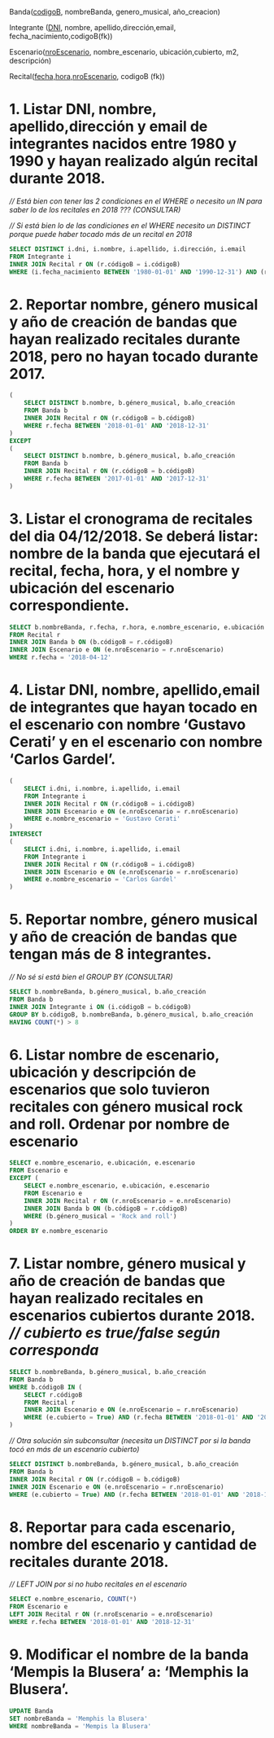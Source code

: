 Banda(<ins>codigoB</ins>, nombreBanda, genero_musical, año_creacion)

Integrante (<ins>DNI</ins>, nombre, apellido,dirección,email, fecha_nacimiento,codigoB(fk))

Escenario(<ins>nroEscenario</ins>, nombre_escenario, ubicación,cubierto, m2, descripción)

Recital(<ins>fecha,hora,nroEscenario</ins>, codigoB (fk))

# 1. Listar DNI, nombre, apellido,dirección y email de integrantes nacidos entre 1980 y 1990 y hayan realizado algún recital durante 2018.

*// Está bien con tener las 2 condiciones en el WHERE o necesito un IN para saber lo de los recitales en 2018 ??? (CONSULTAR)*

*// Si está bien lo de las condiciones en el WHERE necesito un DISTINCT porque puede haber tocado más de un recital en 2018*

```sql
SELECT DISTINCT i.dni, i.nombre, i.apellido, i.dirección, i.email
FROM Integrante i
INNER JOIN Recital r ON (r.códigoB = i.códigoB)
WHERE (i.fecha_nacimiento BETWEEN '1980-01-01' AND '1990-12-31') AND (r.fecha BETWEEN '2018-01-01' AND '2018-12-31')
```

# 2. Reportar nombre, género musical y año de creación de bandas que hayan realizado recitales durante 2018, pero no hayan tocado durante 2017.

```sql
(
    SELECT DISTINCT b.nombre, b.género_musical, b.año_creación
    FROM Banda b
    INNER JOIN Recital r ON (r.códigoB = b.códigoB)
    WHERE r.fecha BETWEEN '2018-01-01' AND '2018-12-31'
)
EXCEPT
(
    SELECT DISTINCT b.nombre, b.género_musical, b.año_creación
    FROM Banda b
    INNER JOIN Recital r ON (r.códigoB = b.códigoB)
    WHERE r.fecha BETWEEN '2017-01-01' AND '2017-12-31'
)
```

# 3. Listar el cronograma de recitales del dia 04/12/2018. Se deberá listar: nombre de la banda que ejecutará el recital, fecha, hora, y el nombre y ubicación del escenario correspondiente.

```sql
SELECT b.nombreBanda, r.fecha, r.hora, e.nombre_escenario, e.ubicación
FROM Recital r
INNER JOIN Banda b ON (b.códigoB = r.códigoB)
INNER JOIN Escenario e ON (e.nroEscenario = r.nroEscenario)
WHERE r.fecha = '2018-04-12'
```

# 4. Listar DNI, nombre, apellido,email de integrantes que hayan tocado en el escenario con nombre ‘Gustavo Cerati’ y en el escenario con nombre ‘Carlos Gardel’.

```sql
(
    SELECT i.dni, i.nombre, i.apellido, i.email
    FROM Integrante i
    INNER JOIN Recital r ON (r.códigoB = i.códigoB)
    INNER JOIN Escenario e ON (e.nroEscenario = r.nroEscenario)
    WHERE e.nombre_escenario = 'Gustavo Cerati'
)
INTERSECT
(
    SELECT i.dni, i.nombre, i.apellido, i.email
    FROM Integrante i
    INNER JOIN Recital r ON (r.códigoB = i.códigoB)
    INNER JOIN Escenario e ON (e.nroEscenario = r.nroEscenario)
    WHERE e.nombre_escenario = 'Carlos Gardel'
)
```

# 5. Reportar nombre, género musical y año de creación de bandas que tengan más de 8 integrantes.

*// No sé si está bien el GROUP BY (CONSULTAR)*

```sql
SELECT b.nombreBanda, b.género_musical, b.año_creación
FROM Banda b
INNER JOIN Integrante i ON (i.códigoB = b.códigoB)
GROUP BY b.códigoB, b.nombreBanda, b.género_musical, b.año_creación
HAVING COUNT(*) > 8
```

# 6. Listar nombre de escenario, ubicación y descripción de escenarios que solo tuvieron recitales con género musical rock and roll. Ordenar por nombre de escenario

```sql
SELECT e.nombre_escenario, e.ubicación, e.escenario
FROM Escenario e
EXCEPT (
    SELECT e.nombre_escenario, e.ubicación, e.escenario
    FROM Escenario e
    INNER JOIN Recital r ON (r.nroEscenario = e.nroEscenario)
    INNER JOIN Banda b ON (b.códigoB = r.códigoB)
    WHERE (b.género_musical = 'Rock and roll')
)
ORDER BY e.nombre_escenario
```

# 7. Listar nombre, género musical y año de creación de bandas que hayan realizado recitales en escenarios cubiertos durante 2018. *// cubierto es true/false según corresponda*

```sql
SELECT b.nombreBanda, b.género_musical, b.año_creación
FROM Banda b
WHERE b.códigoB IN (
    SELECT r.códigoB
    FROM Recital r
    INNER JOIN Escenario e ON (e.nroEscenario = r.nroEscenario)
    WHERE (e.cubierto = True) AND (r.fecha BETWEEN '2018-01-01' AND '2018-12-31')
)
```

*// Otra solución sin subconsultar (necesita un DISTINCT por si la banda tocó en más de un escenario cubierto)*

```sql
SELECT DISTINCT b.nombreBanda, b.género_musical, b.año_creación
FROM Banda b
INNER JOIN Recital r ON (r.códigoB = b.códigoB)
INNER JOIN Escenario e ON (e.nroEscenario = r.nroEscenario)
WHERE (e.cubierto = True) AND (r.fecha BETWEEN '2018-01-01' AND '2018-12-31')
```

# 8. Reportar para cada escenario, nombre del escenario y cantidad de recitales durante 2018.

*// LEFT JOIN por si no hubo recitales en el escenario*

```sql
SELECT e.nombre_escenario, COUNT(*)
FROM Escenario e
LEFT JOIN Recital r ON (r.nroEscenario = e.nroEscenario)
WHERE r.fecha BETWEEN '2018-01-01' AND '2018-12-31'
```

# 9. Modificar el nombre de la banda ‘Mempis la Blusera’ a: ‘Memphis la Blusera’.

```sql
UPDATE Banda
SET nombreBanda = 'Memphis la Blusera'
WHERE nombreBanda = 'Mempis la Blusera'
```